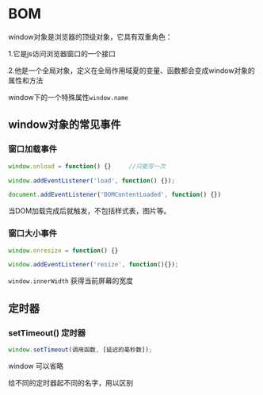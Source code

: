 # BOM

window对象是浏览器的顶级对象，它具有双重角色：

1.它是js访问浏览器窗口的一个接口

2.他是一个全局对象，定义在全局作用域夏的变量、函数都会变成window对象的属性和方法



window下的一个特殊属性`window.name`

## window对象的常见事件

### 窗口加载事件

```javascript
window.onload = function() {}     //只能写一次

window.addEventListener('load', function() {});
```





```javascript
document.addEventListener('DOMContentLoaded', function() {})
```

当DOM加载完成后就触发，不包括样式表，图片等。



### 窗口大小事件

```javascript
window.onresize = function() {}

window.addEventListener('resize', function(){});
```





`window.innerWidth`   获得当前屏幕的宽度

## 定时器

### setTimeout() 定时器

```javascript
window.setTimeout(调用函数, [延迟的毫秒数]);
```



window 可以省略

给不同的定时器起不同的名字，用以区别

